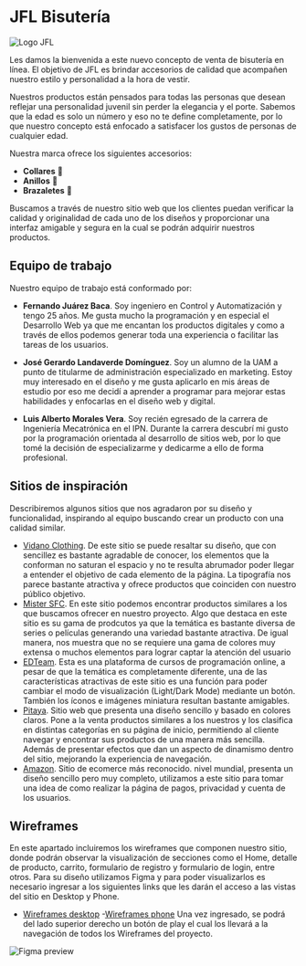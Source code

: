 # JFL Bisutería 

![Logo JFL](https://i.postimg.cc/3NGwDL5F/IMG-20210724-WA0003.jpg)

Les damos la bienvenida a este nuevo concepto de venta de bisutería en línea.
El objetivo de JFL es brindar accesorios de calidad que acompañen nuestro estilo y personalidad a la hora de vestir.

Nuestros productos están pensados para todas las personas que desean reflejar una personalidad juvenil sin perder la elegancia y el porte. Sabemos que la edad es solo un número y eso no te define completamente, por lo que nuestro concepto está enfocado a satisfacer los gustos de personas de cualquier edad.

Nuestra marca ofrece los siguientes accesorios:

- **Collares** 📿
- **Anillos** 💍
- **Brazaletes** 💎

Buscamos a través de nuestro sitio web que los clientes puedan verificar la calidad y originalidad de cada uno de los diseños y proporcionar una interfaz amigable y segura en la cual se podrán adquirir nuestros productos.

## Equipo de trabajo
Nuestro equipo de trabajo está conformado por:

- **Fernando Juárez Baca**. Soy ingeniero en Control y Automatización y tengo 25 años. Me gusta mucho la programación y en especial el Desarrollo Web ya que me encantan los productos digitales y como a través de ellos podemos generar toda una experiencia o facilitar las tareas de los usuarios.

- **José Gerardo Landaverde Domínguez**. Soy un alumno de la UAM a punto de titularme de administración especializado en marketing. Estoy muy interesado en el diseño y me gusta aplicarlo en mis áreas de estudio por eso me decidí a aprender a programar para mejorar estas habilidades y enfocarlas en el diseño web y digital.

- **Luis Alberto Morales Vera**. Soy recién egresado de la carrera de Ingeniería Mecatrónica en el IPN. Durante la carrera descubrí mi gusto por la programación orientada al desarrollo de sitios web, por lo que tomé la decisión de especializarme y dedicarme a ello de forma profesional. 

## Sitios de inspiración
Describiremos algunos sitios que nos agradaron por su diseño y funcionalidad, inspirando al equipo buscando crear un producto con una calidad similar.

- [Vidano Clothing](https://vidano.mx/ "Vidano"). De este sitio se puede resaltar su diseño, que con sencillez es bastante agradable de conocer, los elementos que la conforman no saturan el espacio y no te resulta abrumador poder llegar a entender el objetivo de cada elemento de la página. La tipografía nos parece bastante atractiva y ofrece productos que coinciden con nuestro público objetivo.
- [Mister SFC](https://mrsfc.com/ "Mister SFC"). En este sitio podemos encontrar productos similares a los que buscamos ofrecer en nuestro proyecto. Algo que destaca en este sitio es su gama de prodcutos ya que la temática es bastante diversa de series o películas generando una variedad bastante atractiva. De igual manera, nos muestra que no se requiere una gama de colores muy extensa o muchos elementos para lograr captar la atención del usuario
- [EDTeam](http://https://ed.team/ "EDTeam"). Esta es una plataforma de cursos de programación online, a pesar de que la temática es completamente diferente, una de las características atractivas de este sitio es una función para poder cambiar el modo de visualización (Light/Dark Mode) mediante un botón. También los íconos e imágenes miniatura resultan bastante amigables.
- [Pitaya](https://www.pitayajoyeria.com/ "Pitaya"). Sitio web que presenta una diseño sencillo y basado en colores claros. Pone a la venta productos similares a los nuestros y los clasifica en distintas categorías en su página de inicio, permitiendo al cliente navegar y encontrar sus productos de una manera más sencilla. Además de presentar efectos que dan un aspecto de dinamismo dentro del sitio, mejorando la experiencia de navegación.
- [Amazon](https://www.amazon.com.mx/ "Amazon"). Sitio de ecomerce más reconocido. nivel mundial, presenta un diseño sencillo pero muy completo, utilizamos a este sitio para tomar una idea de como realizar la página de pagos, privacidad y cuenta de los usuarios.

## Wireframes
En este apartado incluiremos los wireframes que componen nuestro sitio, donde podrán observar la visualización de secciones como el Home, detalle de producto, carrito, formulario de registro y formulario de login, entre otros.
Para su diseño utilizamos Figma y para poder visualizarlos es necesario ingresar a los siguientes links que les darán el acceso a las vistas del sitio en Desktop y Phone.

- [Wireframes desktop](https://www.figma.com/proto/oMO7eApDWyrl1qqh0NkrtA/JFL-Bisuteria?node-id=7%3A3&scaling=min-zoom&page-id=0%3A1&starting-point-node-id=163%3A5459&show-proto-sidebar=1)
-[Wireframes phone](https://www.figma.com/proto/oMO7eApDWyrl1qqh0NkrtA/JFL-Bisuteria?node-id=165%3A1575&scaling=scale-down&page-id=6%3A2&starting-point-node-id=165%3A1575&show-proto-sidebar=1)
Una vez ingresado, se podrá del lado superior derecho un botón de play el cual los llevará a la navegación de todos los Wireframes del proyecto.

![Figma preview](https://i.postimg.cc/rFsX8gX7/figma.jpg)
